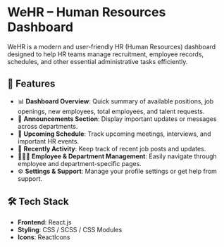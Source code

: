 # WeHR – Human Resources Dashboard

WeHR is a modern and user-friendly HR (Human Resources) dashboard designed to help HR teams manage recruitment, employee records, schedules, and other essential administrative tasks efficiently.

## 🚀 Features

- 📊 **Dashboard Overview**: Quick summary of available positions, job openings, new employees, total employees, and talent requests.
- 📝 **Announcements Section**: Display important updates or messages across departments.
- 📅 **Upcoming Schedule**: Track upcoming meetings, interviews, and important HR events.
- 🔄 **Recently Activity**: Keep track of recent job posts and updates.
- 🧑‍🤝‍🧑 **Employee & Department Management**: Easily navigate through employee and department-specific pages.
- ⚙️ **Settings & Support**: Manage your profile settings or get help from support.

## 🛠️ Tech Stack

- **Frontend**: React.js
- **Styling**: CSS / SCSS / CSS Modules
- **Icons**: ReactIcons
